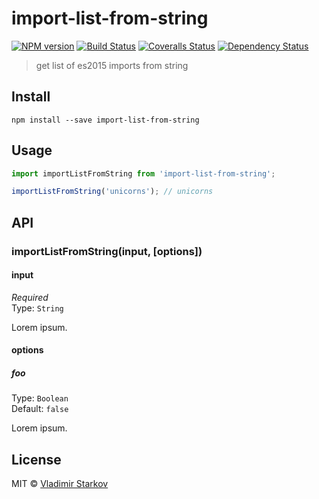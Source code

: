 # import-list-from-string

[![NPM version][npm-image]][npm-url]
[![Build Status][travis-image]][travis-url]
[![Coveralls Status][coveralls-image]][coveralls-url]
[![Dependency Status][depstat-image]][depstat-url]

> get list of es2015 imports from string

## Install

    npm install --save import-list-from-string

## Usage

```js
import importListFromString from 'import-list-from-string';

importListFromString('unicorns'); // unicorns
```

## API

### importListFromString(input, [options])

#### input

*Required*  
Type: `String`

Lorem ipsum.

#### options

##### foo

Type: `Boolean`  
Default: `false`

Lorem ipsum.

## License

MIT © [Vladimir Starkov](https://iamstarkov.com)

[npm-url]: https://npmjs.org/package/import-list-from-string
[npm-image]: https://img.shields.io/npm/v/import-list-from-string.svg?style=flat-square

[travis-url]: https://travis-ci.org/iamstarkov/import-list-from-string
[travis-image]: https://img.shields.io/travis/iamstarkov/import-list-from-string.svg?style=flat-square

[coveralls-url]: https://coveralls.io/r/iamstarkov/import-list-from-string
[coveralls-image]: https://img.shields.io/coveralls/iamstarkov/import-list-from-string.svg?style=flat-square

[depstat-url]: https://david-dm.org/iamstarkov/import-list-from-string
[depstat-image]: https://david-dm.org/iamstarkov/import-list-from-string.svg?style=flat-square
